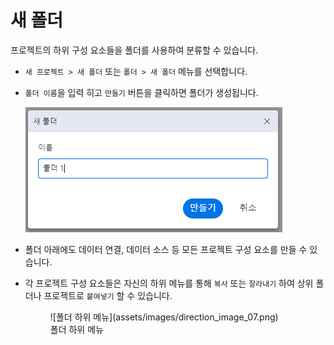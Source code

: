# 새 폴더

프로젝트의 하위 구성 요소들을 폴더를 사용하여 분류할 수 있습니다.

- `새 프로젝트 > 새 폴더` 또는 `폴더 > 새 폴더` 메뉴를 선택합니다.
- `폴더 이름`을 입력 히고 `만들기` 버튼을 클릭하면 폴더가 생성됩니다.

  ![XDV 홈화면](assets/images/direction_image_06.png)

- 폴더 아래에도 데이터 연결, 데이터 소스 등 모든 프로젝트 구성 요소를 만들 수 있습니다.
- 각 프로젝트 구성 요소들은 자신의 하위 메뉴를 통해 `복사` 또는 `잘라내기` 하여 상위 폴더나 프로젝트로 `붙여넣기` 할 수 있습니다.

    <figure markdown>
      ![폴더 하위 메뉴](assets/images/direction_image_07.png)
      <figcaption>폴더 하위 메뉴</figcaption>
    </figure>
